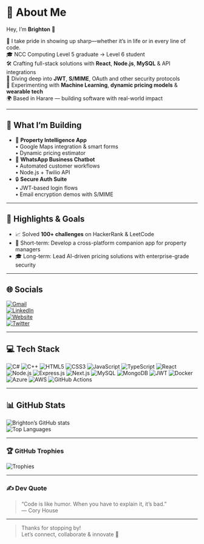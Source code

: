 # 💫 About Me
Hey, I’m **Brighton** 👋  

📸 I take pride in showing up sharp—whether it’s in life or in every line of code.  
🎓 NCC Computing Level 5 graduate → Level 6 student  
🛠️ Crafting full-stack solutions with **React**, **Node.js**, **MySQL** & API integrations  
🔐 Diving deep into **JWT**, **S/MIME**, OAuth and other security protocols  
🧠 Experimenting with **Machine Learning**, **dynamic pricing models** & **wearable tech**  
🌍 Based in Harare — building software with real-world impact  

---

## 🚀 What I’m Building
- 📍 **Property Intelligence App**  
  • Google Maps integration & smart forms  
  • Dynamic pricing estimator  
- 🤖 **WhatsApp Business Chatbot**  
  • Automated customer workflows  
  • Node.js + Twilio API  
- 🔒 **Secure Auth Suite**  
  • JWT-based login flows  
  • Email encryption demos with S/MIME  

---

## 🌟 Highlights & Goals
- 📈 Solved **100+ challenges** on HackerRank & LeetCode  
- 🎯 Short-term: Develop a cross-platform companion app for property managers  
- 🎓 Long-term: Lead AI-driven pricing solutions with enterprise-grade security  

---

## 🌐 Socials
[![Gmail](https://img.shields.io/badge/Email-D14836?logo=gmail&logoColor=white)](mailto:brightonnhamo512@gmail.com)  
[![LinkedIn](https://img.shields.io/badge/LinkedIn-0A66C2?logo=linkedin&logoColor=white)](https://linkedin.com/in/brighton-nhamo)  
[![Website](https://img.shields.io/badge/Web-00ADEF?logo=google-chrome&logoColor=white)](https://yoursite.dev)  
[![Twitter](https://img.shields.io/badge/Twitter-1DA1F2?logo=twitter&logoColor=white)](https://twitter.com/brightonnhamo)  

---

## 💻 Tech Stack
![C#](https://img.shields.io/badge/c%23-%23239120.svg?style=for-the-badge&logo=csharp&logoColor=white)
![C++](https://img.shields.io/badge/c++-%2300599C.svg?style=for-the-badge&logo=c%2B%2B&logoColor=white)
![HTML5](https://img.shields.io/badge/html5-%23E34F26.svg?style=for-the-badge&logo=html5&logoColor=white)
![CSS3](https://img.shields.io/badge/css3-%231572B6.svg?style=for-the-badge&logo=css3&logoColor=white)
![JavaScript](https://img.shields.io/badge/javascript-%23323330.svg?style=for-the-badge&logo=javascript&logoColor=%23F7DF1E)
![TypeScript](https://img.shields.io/badge/typescript-%23007ACC.svg?style=for-the-badge&logo=typescript&logoColor=white)
![React](https://img.shields.io/badge/react-%2320232a.svg?style=for-the-badge&logo=react&logoColor=%2361DAFB)
![Node.js](https://img.shields.io/badge/node.js-6DA55F?style=for-the-badge&logo=node.js&logoColor=white)
![Express.js](https://img.shields.io/badge/express.js-%23404d59.svg?style=for-the-badge&logo=express&logoColor=%2361DAFB)
![Next.js](https://img.shields.io/badge/Next-black?style=for-the-badge&logo=next.js&logoColor=white)
![MySQL](https://img.shields.io/badge/mysql-4479A1.svg?style=for-the-badge&logo=mysql&logoColor=white)
![MongoDB](https://img.shields.io/badge/mongodb-%234ea94b.svg?style=for-the-badge&logo=mongodb&logoColor=white)
![JWT](https://img.shields.io/badge/JWT-black?style=for-the-badge&logo=JSON%20web%20tokens)
![Docker](https://img.shields.io/badge/docker-%230db7ed.svg?style=for-the-badge&logo=docker&logoColor=white)
![Azure](https://img.shields.io/badge/azure-%230072C6.svg?style=for-the-badge&logo=microsoftazure&logoColor=white)
![AWS](https://img.shields.io/badge/AWS-%23FF9900.svg?style=for-the-badge&logo=amazon-aws&logoColor=white)
![GitHub Actions](https://img.shields.io/badge/github%20actions-%232671E5.svg?style=for-the-badge&logo=github-actions&logoColor=white)

---

## 📊 GitHub Stats
![Brighton’s GitHub stats](https://github-readme-stats.vercel.app/api?username=BrightonNhamo&theme=ambient_gradient&show_icons=true&include_all_commits=true&count_private=true)  
![Top Languages](https://github-readme-stats.vercel.app/api/top-langs/?username=BrightonNhamo&theme=ambient_gradient&layout=compact)

---

### 🏆 GitHub Trophies
![Trophies](https://github-profile-trophy.vercel.app/?username=BrightonNhamo&theme=ambient_gradient&no-bg=true)

---

### ✍️ Dev Quote
> “Code is like humor. When you have to explain it, it’s bad.”  
> — Cory House

---

> Thanks for stopping by!  
> Let’s connect, collaborate & innovate 🌟
